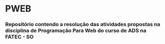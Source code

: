 # PWEB

### Repositório contendo a resolução das atividades propostas na disciplina de Programação Para Web do curso de ADS na FATEC - SO